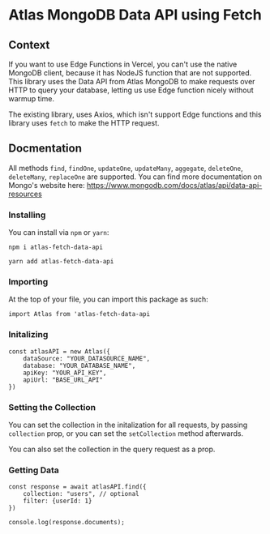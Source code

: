 # Atlas MongoDB Data API using Fetch

## Context

If you want to use Edge Functions in Vercel, you can't use the native MongoDB client, because it has NodeJS function that are not supported. This library uses the Data API from Atlas MongoDB to make requests over HTTP to query your database, letting us use Edge function nicely without warmup time.

The existing library, uses Axios, which isn't support Edge functions and this library uses `fetch` to make the HTTP request.

## Docmentation

All methods `find`, `findOne`, `updateOne`, `updateMany`, `aggegate`, `deleteOne`, `deleteMany`, `replaceOne` are supported. You can find more documentation on Mongo's website here: https://www.mongodb.com/docs/atlas/api/data-api-resources

### Installing

You can install via `npm` or `yarn`:

```
npm i atlas-fetch-data-api

yarn add atlas-fetch-data-api
```

### Importing

At the top of your file, you can import this package as such:

```
import Atlas from 'atlas-fetch-data-api
```

### Initalizing

```
const atlasAPI = new Atlas({
    dataSource: "YOUR_DATASOURCE_NAME",
    database: "YOUR_DATABASE_NAME",
    apiKey: "YOUR_API_KEY",
    apiUrl: "BASE_URL_API"
})
```

### Setting the Collection

You can set the collection in the initalization for all requests, by passing `collection` prop, or you can set the `setCollection` method afterwards.

You can also set the collection in the query request as a prop.

### Getting Data

```
const response = await atlasAPI.find({
    collection: "users", // optional
    filter: {userId: 1}
})

console.log(response.documents);
```

